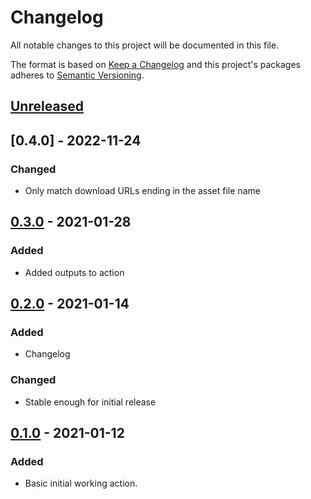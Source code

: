 # Changelog

All notable changes to this project will be documented in this file.

The format is based on [Keep a Changelog](http://keepachangelog.com/en/1.0.0/)
and this project's packages adheres to [Semantic Versioning](http://semver.org/spec/v2.0.0.html).

## [Unreleased]

## [0.4.0] - 2022-11-24

### Changed

- Only match download URLs ending in the asset file name

## [0.3.0] - 2021-01-28

### Added

- Added outputs to action

## [0.2.0] - 2021-01-14

### Added

- Changelog

### Changed

- Stable enough for initial release

## [0.1.0] - 2021-01-12

### Added

- Basic initial working action.

[Unreleased]: https://github.com/glitchcrab/action-build-aur-package/compare/v0.3.0...HEAD
[0.3.0]: https://github.com/glitchcrab/action-build-aur-package/compare/v0.2.0...v0.3.0
[0.2.0]: https://github.com/glitchcrab/action-build-aur-package/compare/v0.1.0...v0.2.0
[0.1.0]: https://github.com/glitchcrab/action-build-aur-package/compare/v0.1.0
